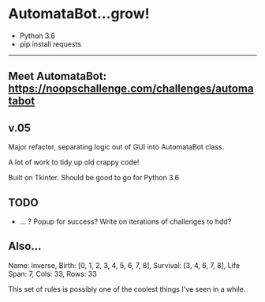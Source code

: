 # AutomataBot...grow!
* Python 3.6
* pip install requests
---
Meet AutomataBot:
https://noopschallenge.com/challenges/automatabot
---
## v.05
Major refactor, separating logic out of GUI into AutomataBot class. 

A lot of work to tidy up old crappy code! 

Built on Tkinter. Should be good to go for Python 3.6

## TODO
* ... ? Popup for success? Write on iterations of challenges to hdd?


## Also...
Name: inverse, Birth: [0, 1, 2, 3, 4, 5, 6, 7, 8], Survival: [3, 4, 6, 7, 8], Life Span: 7, Cols: 33, Rows: 33

This set of rules is possibly one of the coolest things I've seen in a while. 
